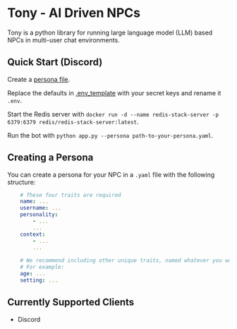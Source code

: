 # Tony - AI Driven NPCs

Tony is a python library for running large language model (LLM) based NPCs in multi-user chat environments.

## Quick Start (Discord)

Create a [persona file](#creating-a-persona).


Replace the defaults in [.env_template](./.env_template) with your secret keys and rename it `.env`.


Start the Redis server with `docker run -d --name redis-stack-server -p 6379:6379 redis/redis-stack-server:latest`.


Run the bot with `python app.py --persona path-to-your-persona.yaml`.


## Creating a Persona

You can create a persona for your NPC in a `.yaml` file with the following structure:
```yaml
    # These four traits are required
    name: ...
    username: ...
    personality:
        - ...
        ...
    context:
        - ...
        ...
    
    # We recommend including other unique traits, named whatever you want!
    # For example:
    age: ...
    setting: ...
```
## Currently Supported Clients

- Discord